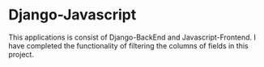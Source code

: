 # Django-Javascript

This applications is consist of Django-BackEnd and Javascript-Frontend.
I have completed the functionality of filtering the columns of fields in this project.
